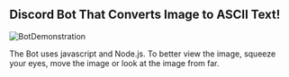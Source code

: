 ## Discord Bot That Converts Image to ASCII Text!

![BotDemonstration](https://user-images.githubusercontent.com/31096534/236570287-efb669e5-0241-43dd-b5cb-34c5307ae82e.png)

The Bot uses javascript and Node.js. To better view the image, squeeze your eyes, move the image or look at the image from far.
